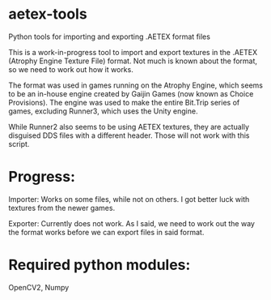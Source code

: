 # aetex-tools
Python tools for importing and exporting .AETEX format files

This is a work-in-progress tool to import and export textures in the .AETEX (Atrophy Engine Texture File) format. Not much is known about the format, so we need to work out how it works.

The format was used in games running on the Atrophy Engine, which seems to be an in-house engine created by Gaijin Games (now known as Choice Provisions). The engine was used to make the entire Bit.Trip series of games, excluding Runner3, which uses the Unity engine.

While Runner2 also seems to be using AETEX textures, they are actually disguised DDS files with a different header. Those will not work with this script.

# Progress:
Importer:
Works on some files, while not on others. I got better luck with textures from the newer games.

Exporter:
Currently does not work. As I said, we need to work out the way the format works before we can export files in said format.

# Required python modules:
OpenCV2,
Numpy
